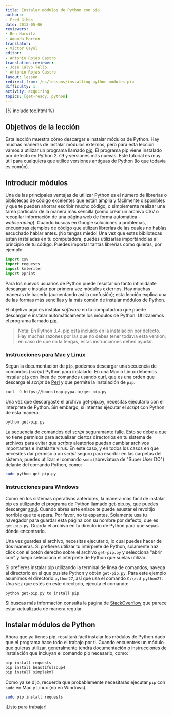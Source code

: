 ```yaml
---
title: Instalar módulos de Python con pip
authors:
- Fred Gibbs
date: 2013-05-06
reviewers:
- Ben Hurwitz
- Amanda Morton
translator:
- Víctor Gayol
editor:
- Antonio Rojas Castro
translation-reviewer:
- José Calvo Tello
- Antonio Rojas Castro
layout: lesson
redirect_from: /es/lessons/installing-python-modules-pip
difficulty: 1
activity: acquiring
topics: [get-ready, python]
---
```


{% include toc.html %}





Objetivos de la lección
-----------------------

Esta lección muestra cómo descargar e instalar módulos de Python. Hay muchas maneras de instalar módulos externos, pero para esta lección vamos a utilizar un programa llamado [pip]. El programa pip viene instalado por defecto en Python 2.7.9 y versiones más nuevas. Este tutorial es muy útil para cualquiera que utilice versiones antiguas de Python (lo que todavía es común).

Introducir módulos
-----------------

Una de las principales ventajas de utilizar Python es el número de librerías o bibliotecas de código excelentes que están amplia y fácilmente disponibles y que te pueden ahorrar escribir mucho código, o simplemente realizar una tarea particular de la manera más sencilla (como crear un archivo CSV o recopilar información de una página web de forma automática -*webscraping*). Cuando buscas en Google soluciones a problemas, encuentras ejemplos de código que utilizan librerías de las cuales no habías escuchado hablar antes. ¡No tengas miedo! Una vez que estas bibliotecas están instaladas en tu computadora, puedes utilizarlas importándolas al principio de tu código. Puedes importar tantas librerías como quieras, por ejemplo:

```python
import csv
import requests
import kmlwriter
import pprint
``` 

Para los nuevos usuarios de Python puede resultar un tanto intimidante descargar e instalar por primera vez módulos externos. Hay muchas maneras de hacerlo (aumentando así la confusión); esta lección explica una de las formas más sencillas y la más común de instalar módulos de Python.

El objetivo aquí es instalar *software* en tu computadora que puede descargar e instalar automáticamente los módulos de Python. Utilizaremos el programa llamado [pip].

> Nota: En Python 3.4, pip está incluido en la instalación por defecto. Hay muchas razones por las que no debes tener todavía esta versión; en caso de que no la tengas, estas instrucciones deben ayudar.

### Instrucciones para Mac y Linux

Según la documentación de `pip`, podemos descargar una secuencia de comandos (*script*) Python para instalarlo. En una Mac o Linux debemos instalar `pip` con línea de comandos usando [curl], que es una orden que descarga el *script* de [Perl](https://es.wikipedia.org/wiki/Perl) y que permite la instalación de `pip`.

```bash
curl -O https://bootstrap.pypa.io/get-pip.py
```

Una vez que descargaste el archivo get-pip.py, necesitas ejecutarlo con el intérprete de Python. Sin embargo, si intentas ejecutar el *script* con Python de esta manera:

```bash
python get-pip.py
``` 

La secuencia de comandos del *script* seguramante falle. Esto se debe a que no tiene permisos para actualizar ciertos directorios en tu sistema de archivos para evitar que *scripts* aleatorios puedan cambiar archivos importantes e instalarte virus. En este caso, y en todos los casos en que necesites dar permiso a un *script* seguro para escribir en las carpetas del sistema, puedes utilizar el comando `sudo` (abreviatura de "Super User DO") delante del comando Python, como:

```bash
sudo python get-pip.py
```

### Instrucciones para Windows

Como en los sistemas operativos anteriores, la manera más fácil de instalar pip es utilizando el programa de Python llamado get-pip.py, que puedes descargar [aquí]. Cuando abres este enlace te puede asustar el revoltijo horrible que te espera. Por favor, no te espantes. Solamente usa tu navegador para guardar esta página con su nombre por defecto, que es `get-pip.py`. Guarda el archivo en tu directorio de Python para que sepas dónde encontrarlo.

Una vez guardes el archivo, necesitas ejecutarlo, lo cual puedes hacer de dos maneras. Si prefieres utilizar tu intérprete de Python, solamente haz click con el botón derecho sobre el archivo `get-pip.py` y selecciona "abrir con" y luego selecciona el intérprete de Python que suelas utilizar.

Si prefieres instalar pip utilizando la terminal de línea de comandos, navega al directorio en el que pusiste Python y obtén `get-pip.py`. Para este ejemplo asumimos el directorio `python27`, así que usa el comando `C:\>cd python27`. Una vez que estés en este directorio, ejecuta el comando:

```bash
python get-pip.py to install pip
```

Si buscas más información consulta la página de [StackOverflow][] que parece estar actualizada de manera regular.

Instalar módulos de Python
--------------------------

Ahora que ya tienes pip, resultará fácil instalar los módulos de Python dado que el programa hace todo el trabajo por ti. Cuando encuentres un módulo que quieras utilizar, generalmente tendrá documentación o instrucciones de instalación que incluyan el comando pip necesario, como:

```bash
pip install requests
pip install beautifulsoup4
pip install simplekml
```

Como ya se dijo, recuerda que probablemente necesitarás ejecutar `pip` con `sudo` en Mac y Linux (no en Windows).

```bash
sudo pip install requests
```

¡Listo para trabajar!

[pip]: https://pip.pypa.io/en/stable/
[curl]: http://www.thegeekstuff.com/2012/04/curl-examples/
[aquí]: https://bootstrap.pypa.io/get-pip.py
[StackOverflow]: http://stackoverflow.com/questions/4750806/how-to-install-pip-on-windows
